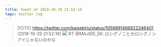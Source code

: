 ```yaml
---
title: Tweet at 2018-10-29 21:52:16
tags: twitter_log
---
```


> [!CITE] https://twitter.com/kaisekiriu/status/1056891466822246401 (2018-10-29 21:52:16)
> ![](https://twitter.com/kaisekiriu/status/1056891466822246401)
> RT @MAJIDE_56: ロシグノニとかロシグノンアイじゃないのかな
